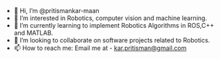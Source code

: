 - 👋 Hi, I’m @pritismankar-maan
- 👀 I’m interested in Robotics, computer vision and machine learning.
- 🌱 I’m currently learning to implement Robotics Algorithms in ROS,C++ and MATLAB.
- 💞️ I’m looking to collaborate on software projects related to Robotics.
- 📫 How to reach me: Email me at - kar.pritisman@gmail.com

<!---
pritismankar-maan/pritismankar-maan is a ✨ special ✨ repository because its `README.md` (this file) appears on your GitHub profile.
You can click the Preview link to take a look at your changes.
--->
